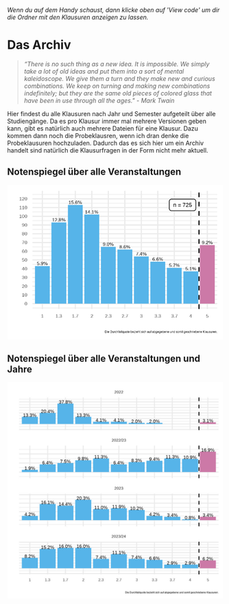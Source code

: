 *Wenn du auf dem Handy schaust, dann klicke oben auf 'View code' um dir die Ordner mit den Klausuren anzeigen zu lassen.*

# Das Archiv

>*“There is no such thing as a new idea. It is impossible. We simply take a lot of old ideas and put them into a sort of mental kaleidoscope. We give them a turn and they make new and curious combinations. We keep on turning and making new combinations indefinitely; but they are the same old pieces of colored glass that have been in use through all the ages." - Mark Twain*

Hier findest du alle Klausuren nach Jahr und Semester aufgeteilt über alle Studiengänge. Da es pro Klausur immer mal mehrere Versionen geben kann, gibt es natürlich auch mehrere Dateien für eine Klausur. Dazu kommen dann noch die Probeklausren, wenn ich dran denke die Probeklausuren hochzuladen. Dadurch das es sich hier um ein Archiv handelt sind natürlich die Klausurfragen in der Form nicht mehr aktuell.

## Notenspiegel über alle Veranstaltungen

![](_docs/density.png)

## Notenspiegel über alle Veranstaltungen und Jahre

![](_docs/density_year.jpg)
